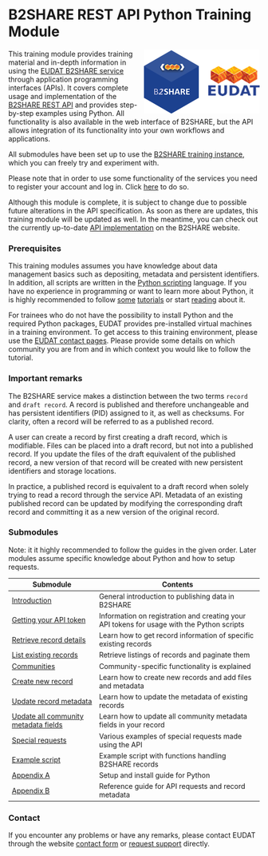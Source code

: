 # B2SHARE REST API Python Training Module
<img align="right" src="../img/B2SHARE-logo.png" alt="B2SHARE logo" text="B2SHARE logo"> This training module provides training material and in-depth information in using the [EUDAT B2SHARE service](https://trng-b2share.eudat.eu) through application programming interfaces (APIs). It covers complete usage and implementation of the [B2SHARE REST API](https://b2share.eudat.eu/help/api) and provides step-by-step examples using Python. All functionality is also available in the web interface of B2SHARE, but the API allows integration of its functionality into your own workflows and applications.

All submodules have been set up to use the [B2SHARE training instance](https://trng-b2share.eudat.eu), which you can freely try and experiment with.

Please note that in order to use some functionality of the services you need to register your account and log in. Click [here](https://trng-b2share.eudat.eu) to do so.

Although this module is complete, it is subject to change due to possible future alterations in the API specification. As soon as there are updates, this training module will be updated as well. In the meantime, you can check out the currently up-to-date [API implementation](https://b2share.eudat.eu/help/api) on the B2SHARE website.

### Prerequisites
This training modules assumes you have knowledge about data management basics such as depositing, metadata and persistent identifiers. In addition, all scripts are written in the [Python scripting](http://python.org) language. If you have no experience in programming or want to learn more about Python, it is highly recommended to follow [some](https://www.stavros.io/tutorials/python) [tutorials](http://pythonprogramminglanguage.com) or start [reading](https://en.wikibooks.org/wiki/Python_Programming) about it.

For trainees who do not have the possibility to install Python and the required Python packages, EUDAT provides pre-installed virtual machines in a training environment. To get access to this training environment, please use the [EUDAT contact pages](https://eudat.eu/support-request?service=DOCUMENTATION). Please provide some details on which community you are from and in which context you would like to follow the tutorial.

### Important remarks
The B2SHARE service makes a distinction between the two terms `record` and `draft record`. A record is published and therefore unchangeable and has persistent identifiers (PID) assigned to it, as well as checksums. For clarity, often a record will be referred to as a published record.

A user can create a record by first creating a draft record, which is modifiable. Files can be placed into a draft record, but not into a published record. If you update the files of the draft equivalent of the published record, a new version of that record will be created with new persistent identifiers and storage locations.

In practice, a published record is equivalent to a draft record when solely trying to read a record through the service API. Metadata of an existing published record can be updated by modifying the corresponding draft record and committing it as a new version of the original record.

### Submodules
Note: it it highly recommended to follow the guides in the given order. Later modules assume specific knowledge about Python and how to setup requests.

Submodule | Contents
------|-------------
[Introduction](00_Introduction.md) | General introduction to publishing data in B2SHARE
[Getting your API token](00_Getting_your_API_token.md) | Information on registration and creating your API tokens for usage with the Python scripts
[Retrieve record details](01_Retrieve_existing_record.md) | Learn how to get record information of specific existing records
[List existing records](02_List_existing_records.md) | Retrieve listings of records and paginate them
[Communities](03_Communities.md) | Community-specific functionality is explained
[Create new record](05_Create_new_record.md) | Learn how to create new records and add files and metadata
[Update record metadata](06_Update_record_metadata.md) | Learn how to update the metadata of existing records
[Update all community metadata fields](07_Update_all_community_metadata_fields.md) | Learn how to update all community metadata fields in your record
[Special requests](08_Special_requests.md) | Various examples of special requests made using the API
[Example script](10_Example_script.md) | Example script with functions handling B2SHARE records
[Appendix A](A_Setup_and_install.md) | Setup and install guide for Python
[Appendix B](B_Request_and_Metadata_Reference_Guide.md) | Reference guide for API requests and record metadata

### Contact
If you encounter any problems or have any remarks, please contact EUDAT through the website [contact form](https://eudat.eu/contact) or [request support](https://eudat.eu/support-request?service=B2SHARE) directly.
